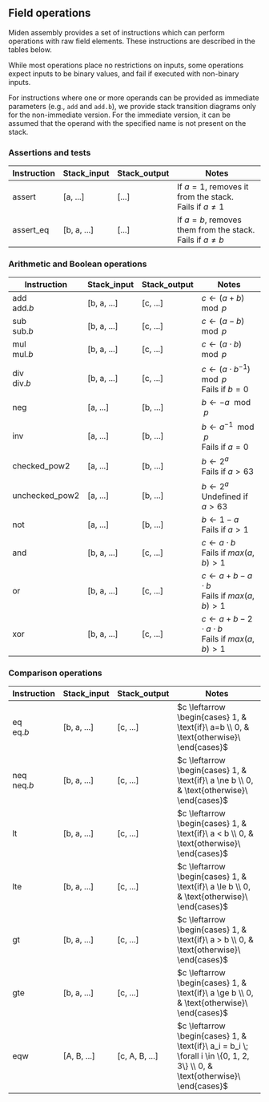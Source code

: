 ## Field operations
Miden assembly provides a set of instructions which can perform operations with raw field elements. These instructions are described in the tables below.

While most operations place no restrictions on inputs, some operations expect inputs to be binary values, and fail if executed with non-binary inputs.

For instructions where one or more operands can be provided as immediate parameters (e.g., `add` and `add.b`), we provide stack transition diagrams only for the non-immediate version. For the immediate version, it can be assumed that the operand with the specified name is not present on the stack.

### Assertions and tests

| Instruction      | Stack_input | Stack_output  | Notes                         |
| ---------------- | ----------- | ------------- | ----------------------------- |
| assert           | [a, ...]    | [...]         | If $a = 1$, removes it from the stack. <br> Fails if $a \ne 1$ |
| assert_eq        | [b, a, ...] | [...]         | If $a = b$, removes them from the stack. <br> Fails if $a \ne b$ |

### Arithmetic and Boolean operations

| Instruction      | Stack_input | Stack_output  | Notes                         |
| ---------------- | ----------- | ------------- | ----------------------------- |
| add <br> add.*b* | [b, a, ...] | [c, ...]      | $c \leftarrow (a + b) \mod p$          |
| sub <br> sub.*b* | [b, a, ...] | [c, ...]      | $c \leftarrow (a - b) \mod p$          |
| mul <br> mul.*b* | [b, a, ...] | [c, ...]      | $c \leftarrow (a \cdot b) \mod p$      |
| div <br> div.*b* | [b, a, ...] | [c, ...]      | $c \leftarrow (a \cdot b^{-1}) \mod p$ <br> Fails if $b = 0$ |
| neg              | [a, ...]    | [b, ...]      | $b \leftarrow -a \mod p$               |
| inv              | [a, ...]    | [b, ...]      | $b \leftarrow a^{-1} \mod p$ <br> Fails if $a = 0$ |
| checked_pow2     | [a, ...]    | [b, ...]      | $b \leftarrow 2^a$ <br> Fails if $a > 63$ |
| unchecked_pow2   | [a, ...]    | [b, ...]      | $b \leftarrow 2^a$ <br> Undefined if $a > 63$ |
| not              | [a, ...]    | [b, ...]      | $b \leftarrow 1 - a$ <br> Fails if $a > 1$ |
| and              | [b, a, ...] | [c, ...]      | $c \leftarrow a \cdot b$ <br> Fails if $max(a, b) > 1$ |
| or               | [b, a, ...] | [c, ...]      | $c \leftarrow a + b - a \cdot b$ <br> Fails if $max(a, b) > 1$ |
| xor              | [b, a, ...] | [c, ...]      | $c \leftarrow a + b - 2 \cdot a \cdot b$ <br> Fails if $max(a, b) > 1$ |

### Comparison operations

| Instruction      | Stack_input | Stack_output   | Notes                         |
| ---------------- | ----------- | -------------- | ----------------------------- |
| eq <br> eq.*b*   | [b, a, ...] | [c, ...]       | $c \leftarrow \begin{cases} 1, & \text{if}\ a=b \\ 0, & \text{otherwise}\ \end{cases}$ |
| neq <br> neq.*b* | [b, a, ...] | [c, ...]       | $c \leftarrow \begin{cases} 1, & \text{if}\ a \ne b \\ 0, & \text{otherwise}\ \end{cases}$ |
| lt               | [b, a, ...] | [c, ...]       | $c \leftarrow \begin{cases} 1, & \text{if}\ a < b \\ 0, & \text{otherwise}\ \end{cases}$ |
| lte              | [b, a, ...] | [c, ...]       | $c \leftarrow \begin{cases} 1, & \text{if}\ a \le b \\ 0, & \text{otherwise}\ \end{cases}$ |
| gt               | [b, a, ...] | [c, ...]       | $c \leftarrow \begin{cases} 1, & \text{if}\ a > b \\ 0, & \text{otherwise}\ \end{cases}$ |
| gte              | [b, a, ...] | [c, ...]       | $c \leftarrow \begin{cases} 1, & \text{if}\ a \ge b \\ 0, & \text{otherwise}\ \end{cases}$ |
| eqw              | [A, B, ...] | [c, A, B, ...] | $c \leftarrow \begin{cases} 1, & \text{if}\ a_i = b_i \; \forall i \in \{0, 1, 2, 3\} \\ 0, & \text{otherwise}\ \end{cases}$ |


